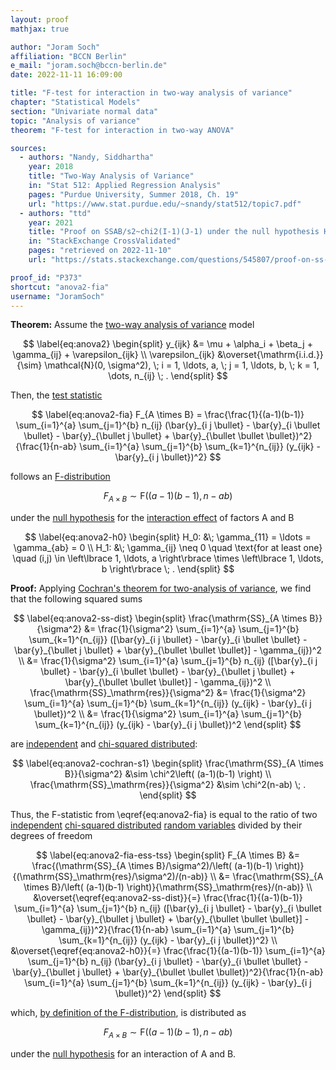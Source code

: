 ```yaml
---
layout: proof
mathjax: true

author: "Joram Soch"
affiliation: "BCCN Berlin"
e_mail: "joram.soch@bccn-berlin.de"
date: 2022-11-11 16:09:00

title: "F-test for interaction in two-way analysis of variance"
chapter: "Statistical Models"
section: "Univariate normal data"
topic: "Analysis of variance"
theorem: "F-test for interaction in two-way ANOVA"

sources:
  - authors: "Nandy, Siddhartha"
    year: 2018
    title: "Two-Way Analysis of Variance"
    in: "Stat 512: Applied Regression Analysis"
    pages: "Purdue University, Summer 2018, Ch. 19"
    url: "https://www.stat.purdue.edu/~snandy/stat512/topic7.pdf"
  - authors: "ttd"
    year: 2021
    title: "Proof on SSAB/s2~chi2(I-1)(J-1) under the null hypothesis HAB: dij=0 for i=1,...,I and j=1,...,J"
    in: "StackExchange CrossValidated"
    pages: "retrieved on 2022-11-10"
    url: "https://stats.stackexchange.com/questions/545807/proof-on-ss-ab-sigma2-sim-chi2-i-1j-1-under-the-null-hypothesis"

proof_id: "P373"
shortcut: "anova2-fia"
username: "JoramSoch"
---
```



**Theorem:** Assume the [two-way analysis of variance](/D/anova2) model

$$ \label{eq:anova2}
\begin{split}
y_{ijk} &= \mu + \alpha_i + \beta_j + \gamma_{ij} + \varepsilon_{ijk} \\
\varepsilon_{ijk} &\overset{\mathrm{i.i.d.}}{\sim} \mathcal{N}(0, \sigma^2), \; i = 1, \ldots, a, \; j = 1, \ldots, b, \; k = 1, \dots, n_{ij} \; .
\end{split}
$$

Then, the [test statistic](/D/tstat)

$$ \label{eq:anova2-fia}
F_{A \times B} = \frac{\frac{1}{(a-1)(b-1)} \sum_{i=1}^{a} \sum_{j=1}^{b} n_{ij} (\bar{y}_{i j \bullet} - \bar{y}_{i \bullet \bullet} - \bar{y}_{\bullet j \bullet} + \bar{y}_{\bullet \bullet \bullet})^2}{\frac{1}{n-ab} \sum_{i=1}^{a} \sum_{j=1}^{b} \sum_{k=1}^{n_{ij}} (y_{ijk} - \bar{y}_{i j \bullet})^2}
$$

follows an [F-distribution](/D/f)

$$ \label{eq:anova2-fia-h0}
F_{A \times B} \sim \mathrm{F}\left( (a-1)(b-1), n-ab \right)
$$

under the [null hypothesis](/D/h0) for the [interaction effect](/D/anova2) of factors A and B

$$ \label{eq:anova2-h0}
\begin{split}
H_0: &\; \gamma_{11} = \ldots = \gamma_{ab} = 0 \\
H_1: &\; \gamma_{ij} \neq 0 \quad \text{for at least one} \quad (i,j) \in \left\lbrace 1, \ldots, a \right\rbrace \times \left\lbrace 1, \ldots, b \right\rbrace \; .
\end{split}
$$


**Proof:** Applying [Cochran's theorem for two-analysis of variance](/P/anova2-cochran), we find that the following squared sums

$$ \label{eq:anova2-ss-dist}
\begin{split}
\frac{\mathrm{SS}_{A \times B}}{\sigma^2} &= \frac{1}{\sigma^2} \sum_{i=1}^{a} \sum_{j=1}^{b} \sum_{k=1}^{n_{ij}} ([\bar{y}_{i j \bullet} - \bar{y}_{i \bullet \bullet} - \bar{y}_{\bullet j \bullet} + \bar{y}_{\bullet \bullet \bullet}] - \gamma_{ij})^2 \\
&= \frac{1}{\sigma^2} \sum_{i=1}^{a} \sum_{j=1}^{b} n_{ij} ([\bar{y}_{i j \bullet} - \bar{y}_{i \bullet \bullet} - \bar{y}_{\bullet j \bullet} + \bar{y}_{\bullet \bullet \bullet}] - \gamma_{ij})^2 \\
\frac{\mathrm{SS}_\mathrm{res}}{\sigma^2} &= \frac{1}{\sigma^2} \sum_{i=1}^{a} \sum_{j=1}^{b} \sum_{k=1}^{n_{ij}} (y_{ijk} - \bar{y}_{i j \bullet})^2 \\
&= \frac{1}{\sigma^2} \sum_{i=1}^{a} \sum_{j=1}^{b} \sum_{k=1}^{n_{ij}} (y_{ijk} - \bar{y}_{i j \bullet})^2
\end{split}
$$

are [independent](/D/ind) and [chi-squared distributed](/D/chi2):

$$ \label{eq:anova2-cochran-s1}
\begin{split}
\frac{\mathrm{SS}_{A \times B}}{\sigma^2} &\sim \chi^2\left( (a-1)(b-1) \right) \\
\frac{\mathrm{SS}_\mathrm{res}}{\sigma^2} &\sim \chi^2(n-ab) \; .
\end{split}
$$

Thus, the F-statistic from \eqref{eq:anova2-fia} is equal to the ratio of two [independent](/D/ind) [chi-squared distributed](/D/chi2) [random variables](/D/rvar) divided by their degrees of freedom

$$ \label{eq:anova2-fia-ess-tss}
\begin{split}
F_{A \times B} &= \frac{(\mathrm{SS}_{A \times B}/\sigma^2)/\left( (a-1)(b-1) \right)}{(\mathrm{SS}_\mathrm{res}/\sigma^2)/(n-ab)} \\
&= \frac{\mathrm{SS}_{A \times B}/\left( (a-1)(b-1) \right)}{\mathrm{SS}_\mathrm{res}/(n-ab)} \\
&\overset{\eqref{eq:anova2-ss-dist}}{=} \frac{\frac{1}{(a-1)(b-1)} \sum_{i=1}^{a} \sum_{j=1}^{b} n_{ij} ([\bar{y}_{i j \bullet} - \bar{y}_{i \bullet \bullet} - \bar{y}_{\bullet j \bullet} + \bar{y}_{\bullet \bullet \bullet}] - \gamma_{ij})^2}{\frac{1}{n-ab} \sum_{i=1}^{a} \sum_{j=1}^{b} \sum_{k=1}^{n_{ij}} (y_{ijk} - \bar{y}_{i j \bullet})^2} \\
&\overset{\eqref{eq:anova2-h0}}{=} \frac{\frac{1}{(a-1)(b-1)} \sum_{i=1}^{a} \sum_{j=1}^{b} n_{ij} (\bar{y}_{i j \bullet} - \bar{y}_{i \bullet \bullet} - \bar{y}_{\bullet j \bullet} + \bar{y}_{\bullet \bullet \bullet})^2}{\frac{1}{n-ab} \sum_{i=1}^{a} \sum_{j=1}^{b} \sum_{k=1}^{n_{ij}} (y_{ijk} - \bar{y}_{i j \bullet})^2}
\end{split}
$$

which, [by definition of the F-distribution](/D/f), is distributed as

$$ \label{eq:anova2-fia-qed}
F_{A \times B} \sim \mathrm{F}\left( (a-1)(b-1), n-ab \right)
$$

under the [null hypothesis](/D/h0) for an interaction of A and B.